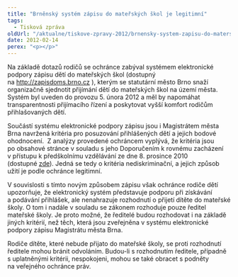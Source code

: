 ```yaml
---
title: "Brněnský systém zápisu do mateřských škol je legitimní"
tags:
  - Tisková zpráva
oldUrl: "/aktualne/tiskove-zpravy-2012/brnensky-system-zapisu-do-materskych-skol-je-legitimni"
date: 2012-02-14
perex: "<p></p>"
---
```


<!-- imported from the old website -->

<p>Na základě dotazů rodičů se ochránce zabýval systémem elektronické podpory zápisu dětí do mateřských škol (dostupný na <a title="Otevření do nového okna" href="http://zapisdoms.brno.cz/" target="_blank">http://zapisdoms.brno.cz</a> <img alt="" src="https://www.ochrance.cz/typo3/ext/od_linkdesc/icons/external.gif" class="od_linkdesc_icon_external" />), kterým se statutární město Brno snaží organizačně sjednotit přijímání dětí do mateřských škol na území města. Systém byl uveden do provozu 5. února 2012 a měl by napomáhat transparentnosti přijímacího řízení a poskytovat vyšší komfort rodičům přihlašovaných dětí.</p><p>Součástí systému elektronické podpory zápisu jsou i Magistrátem města Brna navržená kritéria pro posuzování přihlášených dětí a jejich bodové ohodnocení.  Z analýzy provedené ochráncem vyplývá, že kritéria jsou po obsahové stránce v souladu s jeho Doporučením k rovnému zacházení v přístupu k předškolnímu vzdělávání ze dne 8. prosince 2010 (dostupné <a href="https://www.ochrance.cz/diskriminace/doporuceni-a-vyzkum-pro-verejnost/">zde</a>). Jedná se tedy o kritéria nediskriminační, a jejich způsob užití je podle ochránce legitimní.</p><p>V souvislosti s tímto novým způsobem zápisu však ochránce rodiče dětí upozorňuje, že elektronický systém představuje podporu při získávání a podávání přihlášek, ale nenahrazuje rozhodnutí o přijetí dítěte do mateřské školy. O tom i nadále v souladu se zákonem rozhoduje pouze ředitel mateřské školy. Je proto možné, že ředitelé budou rozhodovat i na základě jiných kritérií, než těch, která jsou zveřejněna v systému elektronické podpory zápisu Magistrátu města Brna. </p><p>Rodiče dítěte, které nebude přijato do mateřské školy, se proti rozhodnutí ředitele mohou bránit odvoláním. Budou-li s rozhodnutím ředitele, případně s uplatněnými kritérii, nespokojeni, mohou se také obracet s podněty na veřejného ochránce práv. </p>
